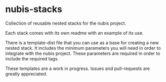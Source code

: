 ﻿# nubis-stacks
Collection of reusable nested stacks for the nubis project.

Each stack comes with its own readme with an example of its use.

There is a template-dist file that you can use as a base for creating a new nested stack. It includes the minimum parameters you will need in order to integrate with the nubis project. These parameters are required in order to include the required tags.

These templates are a work in progress. Issues and pull-requests are greatly appreciated.
